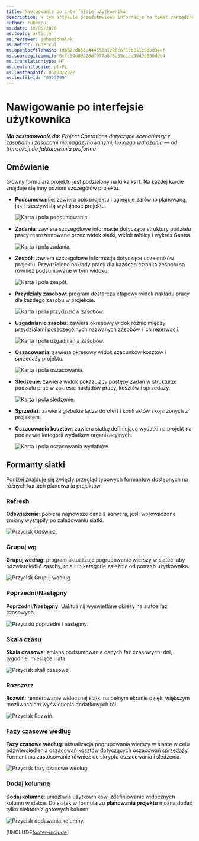 ```yaml
---
title: Nawigowanie po interfejsie użytkownika
description: W tym artykule przedstawiono informacje na temat zarządzania projektami w aplikacji Dynamics 365 Project Operations.
author: ruhercul
ms.date: 10/05/2020
ms.topic: article
ms.reviewer: johnmichalak
ms.author: ruhercul
ms.openlocfilehash: 1db62cd8538444552a1296c6f10b651c9dbd34ef
ms.sourcegitcommit: 6cfc50d89528df977a8f6a55c1ad39d99800d9b4
ms.translationtype: HT
ms.contentlocale: pl-PL
ms.lasthandoff: 06/03/2022
ms.locfileid: "8923799"
---
```

# <a name="navigating-the-user-interface"></a>Nawigowanie po interfejsie użytkownika

_**Ma zastosowanie do:** Project Operations dotyczące scenariuszy z zasobami i zasobami niemagazynowanymi, lekkiego wdrażania — od transakcji do fakturowania proforma_

## <a name="overview"></a>Omówienie

Główny formularz projektu jest podzielony na kilka kart. Na każdej karcie znajduje się inny poziom szczegółów projektu.

- **Podsumowanie**: zawiera opis projektu i agreguje zarówno planowaną, jak i rzeczywistą wydajność projektu.

    ![Karta i pola podsumowania.](media/navigation7.png)

- **Zadania**: zawiera szczegółowe informacje dotyczące struktury podziału pracy reprezentowane przez widok siatki, widok tablicy i wykres Gantta.

    ![Karta i pola zadania.](media/navigation8.png)

- **Zespół**: zawiera szczegółowe informacje dotyczące uczestników projektu. Przydzielone nakłady pracy dla każdego członka zespołu są również podsumowane w tym widoku.

    ![Karta i pola zespół.](media/navigation9.png)

- **Przydziały zasobów**: program dostarcza etapowy widok nakładu pracy dla każdego zasobu w projekcie.

    ![Karta i pola przydziałów zasobów.](media/navigation10.png)

- **Uzgadnianie zasobu**: zawiera okresowy widok różnic między przydziałami poszczególnych nazwanych zasobów i ich rezerwacji.

    ![Karta i pola uzgadniania zasobów.](media/navigation11.png)

- **Oszacowania**: zawiera okresowy widok szacunków kosztów i sprzedaży projektu.

    ![Karta i pola oszacowania.](media/navigation12.png)

- **Śledzenie**: zawiera widok pokazujący postępy zadań w strukturze podziału prac w zakresie nakładów pracy, kosztów i sprzedaży.

    ![Karta i pola śledzenie.](media/navigation13.png)

- **Sprzedaż**: zawiera głębokie łącza do ofert i kontraktów skojarzonych z projektem.

- **Oszacowania kosztów**: zawiera siatkę definiującą wydatki na projekt na podstawie kategorii wydatków organizacyjnych.

    ![Karta i pola oszacowania wydatków.](media/navigation14.png)

## <a name="grid-controls"></a>Formanty siatki

Poniżej znajduje się zwięzły przegląd typowych formantów dostępnych na różnych kartach planowania projektów.

### <a name="refresh"></a>Refresh

**Odświeżenie**: pobiera najnowsze dane z serwera, jeśli wprowadzone zmiany wystąpiły po załadowaniu siatki.

![Przycisk Odśwież.](media/navigation7.png)

### <a name="group-by"></a>Grupuj wg

**Grupuj według**: program aktualizuje pogrupowanie wierszy w siatce, aby odzwierciedlić zasoby, role lub kategorie zależnie od potrzeb użytkownika.

![Przycisk Grupuj według.](media/navigation6.png)

### <a name="previousnext"></a>Poprzedni/Następny

**Poprzedni**/**Następny**: Uaktualnij wyświetlane okresy na siatce faz czasowych.

![Przyciski poprzedni i następny.](media/navigation2.png)

### <a name="timescale"></a>Skala czasu

**Skala czasowa**: zmiana podsumowania danych faz czasowych: dni, tygodnie, miesiące i lata.

![Przycisk skali czasowej.](media/navigation3.png)

### <a name="expand"></a>Rozszerz

**Rozwiń**: renderowanie widocznej siatki na pełnym ekranie dzięki większym możliwościom wyświetlenia dodatkowych ról.

![Przycisk Rozwiń.](media/navigation4.png)

### <a name="time-phase-by"></a>Fazy czasowe według

**Fazy czasowe według**: aktualizacja pogrupowania wierszy w siatce w celu odzwierciedlenia oszacowań kosztów dotyczących oszacowań sprzedaży. Formant ma zastosowanie również do skryptu oszacowania i śledzenia.

![Przycisk fazy czasowe według.](media/navigation0.png)

### <a name="add-column"></a>Dodaj kolumnę

**Dodaj kolumnę**: umożliwia użytkownikowi zdefiniowanie widocznych kolumn w siatce. Do siatek w formularzu **planowania projektu** można dodać tylko niektóre z gotowych kolumn.

![Przycisk dodawania kolumny.](media/navigation5.png)


[!INCLUDE[footer-include](../includes/footer-banner.md)]
